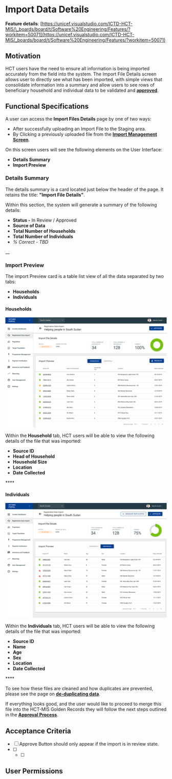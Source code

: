 # Import Data Details

**Feature details**: [https://unicef.visualstudio.com/ICTD-HCT-MIS/\_boards/board/t/Software%20Engineering/Features/?workitem=50071](https://unicef.visualstudio.com/ICTD-HCT-MIS/_boards/board/t/Software%20Engineering/Features/?workitem=50071)

## Motivation

HCT users have the need to ensure all information is being imported accurately from the field into the system. The Import File Details screen allows user to directly see what has been imported, with simple views that consolidate information into a summary and allow users to see rows of beneficiary household and individual data to be validated and [**approved**](approval-process.md). 

## Functional Specifications

A user can access the **Import Files Details** page by one of two ways:

* After successfully uploading an Import File to the Staging area.
* By Clicking a previously uploaded file from the [**Import Management Screen**](detail-screen-approval-process.md).

On this screen users will see the following elements on the User Interface:

* **Details Summary**
* **Import Preview**

### Details Summary

The details summary is a card located just below the header of the page. It retains the title: **"Import File Details"**.

Within this section, the system will generate a summary of the following details:

* **Status -** In Review / Approved
* **Source of Data**
* **Total Number of Households**
* **Total Number of Individuals**
* _% Correct - TBD_

\_\_

### Import Preview

The import Preview card is a table list view of all the data separated by two tabs:

* **Households**
* **Individuals**

#### 

#### Households

![](../../../.gitbook/assets/image-2020-02-18-at-1.47.33-pm.png)

Within the **Household** tab, HCT users will be able to view the following details of the file that was imported:

* **Source ID**
* **Head of Household**
* **Household Size**
* **Location**
* **Date Collected**

\*\*\*\*

#### **Individuals**

![](../../../.gitbook/assets/image-2020-02-18-at-1.46.57-pm.png)

Within the **Individuals** tab, HCT users will be able to view the following details of the file that was imported:

* **Source ID**
* **Name**
* **Age**
* **Sex**
* **Location**
* **Date Collected**

\*\*\*\*

To see how these files are cleaned and how duplicates are prevented, please see the page on [**de-duplicating data**](de-duplicating-data.md).

If everything looks good, and the user would like to proceed to merge this file into the HCT-MIS Golden Records they will follow the next steps outlined in the [**Approval Process**](approval-process.md).

## Acceptance Criteria

* [ ] Approve Button should only appear if the import is in review state.
* [ ] * [ ] 
## User Permissions



